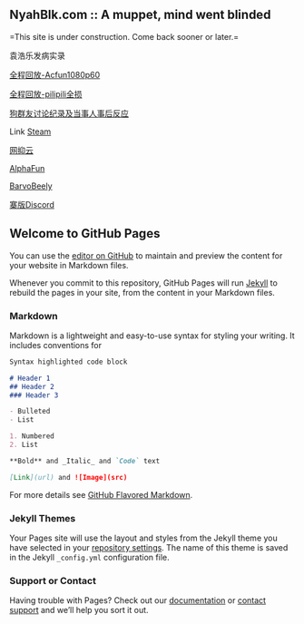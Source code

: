 ## NyahBlk.com :: A muppet, mind went blinded

=This site is under construction. Come back sooner or later.=

袁浩乐发病实录

[全程回放-Acfun1080p60](https://www.acfun.cn/v/ac24563298)

[全程回放-pilipili全损](https://www.bilibili.com/video/BV1DK4y1n7d2)

[狗群友讨论纪录及当事人事后反应](https://Innotori.github.io/袁浩乐发病讨论实录.txt)

Link
[Steam](https://steamcommunity.com/id/xeRathLoRash/)

[网抑云](https://music.163.com/#/user/home?id=97289139)

[AlphaFun](https://www.acfun.cn/u/14150210)

[BarvoBeely](https://space.bilibili.com/21234201/)

[寨版Discord](https://kaihei.co/wcrOAz)


## Welcome to GitHub Pages

You can use the [editor on GitHub](https://github.com/Innotori/Innotori.github.io/edit/main/index.md) to maintain and preview the content for your website in Markdown files.

Whenever you commit to this repository, GitHub Pages will run [Jekyll](https://jekyllrb.com/) to rebuild the pages in your site, from the content in your Markdown files.

### Markdown

Markdown is a lightweight and easy-to-use syntax for styling your writing. It includes conventions for

```markdown
Syntax highlighted code block

# Header 1
## Header 2
### Header 3

- Bulleted
- List

1. Numbered
2. List

**Bold** and _Italic_ and `Code` text

[Link](url) and ![Image](src)
```

For more details see [GitHub Flavored Markdown](https://guides.github.com/features/mastering-markdown/).

### Jekyll Themes

Your Pages site will use the layout and styles from the Jekyll theme you have selected in your [repository settings](https://github.com/Innotori/Innotori.github.io/settings). The name of this theme is saved in the Jekyll `_config.yml` configuration file.

### Support or Contact

Having trouble with Pages? Check out our [documentation](https://docs.github.com/categories/github-pages-basics/) or [contact support](https://support.github.com/contact) and we’ll help you sort it out.

